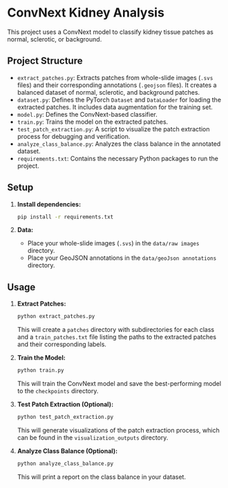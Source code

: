 # ConvNext Kidney Analysis

This project uses a ConvNext model to classify kidney tissue patches as normal, sclerotic, or background.

## Project Structure

- `extract_patches.py`: Extracts patches from whole-slide images (`.svs` files) and their corresponding annotations (`.geojson` files). It creates a balanced dataset of normal, sclerotic, and background patches.
- `dataset.py`: Defines the PyTorch `Dataset` and `DataLoader` for loading the extracted patches. It includes data augmentation for the training set.
- `model.py`: Defines the ConvNext-based classifier.
- `train.py`: Trains the model on the extracted patches.
- `test_patch_extraction.py`: A script to visualize the patch extraction process for debugging and verification.
- `analyze_class_balance.py`: Analyzes the class balance in the annotated dataset.
- `requirements.txt`: Contains the necessary Python packages to run the project.

## Setup

1.  **Install dependencies:**
    ```bash
    pip install -r requirements.txt
    ```

2.  **Data:**
    - Place your whole-slide images (`.svs`) in the `data/raw images` directory.
    - Place your GeoJSON annotations in the `data/geoJson annotations` directory.

## Usage

1.  **Extract Patches:**
    ```bash
    python extract_patches.py
    ```
    This will create a `patches` directory with subdirectories for each class and a `train_patches.txt` file listing the paths to the extracted patches and their corresponding labels.

2.  **Train the Model:**
    ```bash
    python train.py
    ```
    This will train the ConvNext model and save the best-performing model to the `checkpoints` directory.

3.  **Test Patch Extraction (Optional):**
    ```bash
    python test_patch_extraction.py
    ```
    This will generate visualizations of the patch extraction process, which can be found in the `visualization_outputs` directory.

4.  **Analyze Class Balance (Optional):**
    ```bash
    python analyze_class_balance.py
    ```
    This will print a report on the class balance in your dataset.
